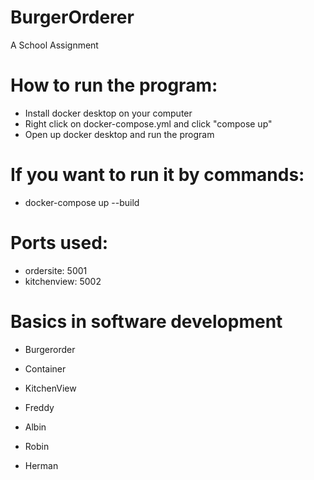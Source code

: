 # BurgerOrderer
A School Assignment

# How to run the program:
- Install docker desktop on your computer
- Right click on docker-compose.yml and click "compose up"
- Open up docker desktop and run the program
# If you want to run it by commands:
- docker-compose up --build

# Ports used:
- ordersite: 5001
- kitchenview: 5002



# Basics in software development

- Burgerorder
- Container
- KitchenView

- Freddy
- Albin 
- Robin
- Herman

